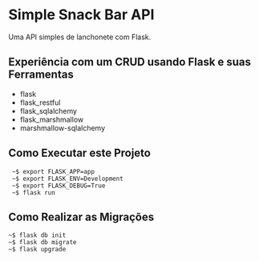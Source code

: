 # Simple Snack Bar API
Uma API simples de lanchonete com Flask.

## Experiência com um CRUD usando Flask e suas Ferramentas
- flask
- flask_restful
- flask_sqlalchemy
- flask_marshmallow
- marshmallow-sqlalchemy

## Como Executar este Projeto

	 ~$ export FLASK_APP=app
	 ~$ export FLASK_ENV=Development
	 ~$ export FLASK_DEBUG=True
	 ~$ flask run


## Como Realizar as Migrações
	
	~$ flask db init
	~$ flask db migrate
	~$ flask upgrade
